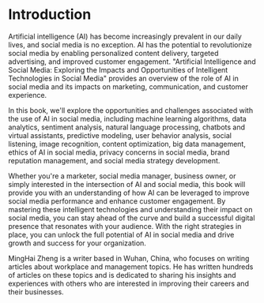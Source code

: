 # Introduction

Artificial intelligence (AI) has become increasingly prevalent in our daily lives, and social media is no exception. AI has the potential to revolutionize social media by enabling personalized content delivery, targeted advertising, and improved customer engagement. "Artificial Intelligence and Social Media: Exploring the Impacts and Opportunities of Intelligent Technologies in Social Media" provides an overview of the role of AI in social media and its impacts on marketing, communication, and customer experience.

In this book, we'll explore the opportunities and challenges associated with the use of AI in social media, including machine learning algorithms, data analytics, sentiment analysis, natural language processing, chatbots and virtual assistants, predictive modeling, user behavior analysis, social listening, image recognition, content optimization, big data management, ethics of AI in social media, privacy concerns in social media, brand reputation management, and social media strategy development.

Whether you're a marketer, social media manager, business owner, or simply interested in the intersection of AI and social media, this book will provide you with an understanding of how AI can be leveraged to improve social media performance and enhance customer engagement. By mastering these intelligent technologies and understanding their impact on social media, you can stay ahead of the curve and build a successful digital presence that resonates with your audience. With the right strategies in place, you can unlock the full potential of AI in social media and drive growth and success for your organization.

MingHai Zheng is a writer based in Wuhan, China, who focuses on writing articles about workplace and management topics. He has written hundreds of articles on these topics and is dedicated to sharing his insights and experiences with others who are interested in improving their careers and their businesses.
